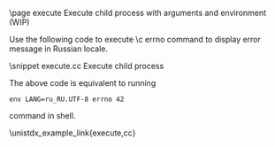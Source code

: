 \page execute Execute child process with arguments and environment (WIP)

Use the following code to execute \c errno command to display error message in
Russian locale.

\snippet execute.cc Execute child process

The above code is equivalent to running

    env LANG=ru_RU.UTF-8 errno 42

command in shell.

\unistdx_example_link{execute,cc}
